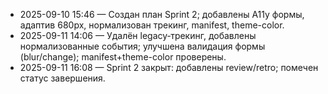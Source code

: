 ﻿- 2025-09-10 15:46 — Создан план Sprint 2; добавлены A11y формы, адаптив 680px, нормализован трекинг, manifest, theme-color.
- 2025-09-11 14:06 — Удалён legacy‑трекинг, добавлены нормализованные события; улучшена валидация формы (blur/change); manifest+theme-color проверены.
- 2025-09-11 16:08 — Sprint 2 закрыт: добавлены review/retro; помечен статус завершения.
